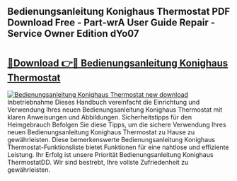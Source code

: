 ## Bedienungsanleitung Konighaus Thermostat PDF Download Free - Part-wrA User Guide Repair - Service Owner Edition dYo07

# <h2><a href="http://df19qwb.blite.top/?on=Bedienungsanleitung+Konighaus+Thermostat">🔗Download 👉🔴 Bedienungsanleitung Konighaus Thermostat</a></h2>

[![Bedienungsanleitung Konighaus Thermostat new download](https://i.imgur.com/lujVjoI.png)](http://df19qwb.blite.top/?on=Bedienungsanleitung+Konighaus+Thermostat)
Inbetriebnahme Dieses Handbuch vereinfacht die Einrichtung und Verwendung Ihres neuen Bedienungsanleitung Konighaus Thermostat mit klaren Anweisungen und Abbildungen. Sicherheitstipps für den Heimgebrauch Befolgen Sie diese Tipps, um die sichere Verwendung Ihres neuen Bedienungsanleitung Konighaus Thermostat zu Hause zu gewährleisten. Diese bemerkenswerte Bedienungsanleitung Konighaus Thermostat-Funktionsliste bietet Funktionen für eine nahtlose und effiziente Leistung. Ihr Erfolg ist unsere Priorität Bedienungsanleitung Konighaus ThermostatDD. Wir sind bestrebt, Ihre vollste Zufriedenheit zu gewährleisten.
